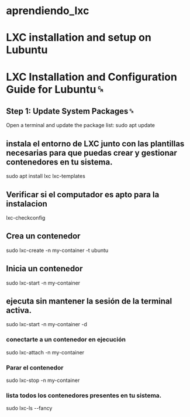 # aprendiendo_lxc

# LXC installation and setup on Lubuntu

# LXC Installation and Configuration Guide for Lubuntu␍

## Step 1: Update System Packages␍
Open a terminal and update the package list:
sudo apt update

## instala el entorno de LXC junto con las plantillas necesarias para que puedas crear y gestionar contenedores en tu sistema.
sudo apt install lxc lxc-templates

## Verificar si el computador es apto para la instalacion
lxc-checkconfig

## Crea un contenedor
sudo lxc-create -n my-container -t ubuntu

## Inicia un contenedor
sudo lxc-start -n my-container

## ejecuta sin mantener la sesión de la terminal activa. 
sudo lxc-start -n my-container -d

###  conectarte a un contenedor en ejecución 
sudo lxc-attach -n my-container

### Parar el contenedor
sudo lxc-stop -n my-container

###  lista todos los contenedores presentes en tu sistema.
sudo lxc-ls --fancy
